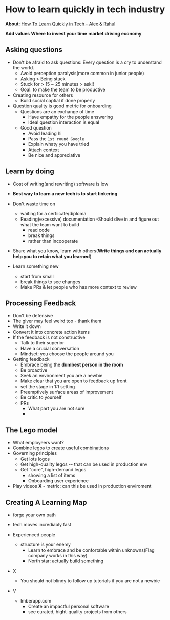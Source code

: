 # How to learn quickly in tech industry

**About**: [How To Learn Quickly in Tech - Alex & Rahul](https://www.youtube.com/watch?v=WVtF6JfM0ZQ&ab_channel=RahulPandey)


**Add values**
**Where to invest your time**
**market driving economy**

## Asking questions

- Don't be afraid to ask questions: Every question is a cry to understand the world.
  - Avoid perception paralysis(more common in junior people)
  -  Asking > Being stuck
  - Stuck for > 15 ~ 25 minutes > ask!!
  - Goal: to make the team to be productive
- Creating resource for others
  - Build social captial if done properly
- Question quality is good metric for onboarding
  - Questions are an exchange of time
    - Have empathy for the people answering
    - Ideal question interaction is equal
  - Good question
    - Avoid leading hi
    - Pass the `1st round Google`
    - Explain whaty you have tried
    - Attach context
    - Be nice and appreciative


## Learn by doing

- Cost of writing(and rewriting) software is low
- **Best way to learn a new tech is to start tinkering**
- Don't waste time on
  - waiting for a certiicate/diploma
  - Reading(excessive) documentation
  -Should dive in and figure out what the team want to build
    - read code
    - break things
    - rather than incooperate

- Share what you know, learn with others(**Write things and can actually help you to  retain what you learned**)
- Learn something new
  - start from small
  - break things to see changes
  - Make PRs & let people who has more context to review


## Processing Feedback

- Don't be defensive
- The giver may feel weird too - thank them
- Write it down
- Convert it into concrete action items
- If the feedback is not constructive
  - Talk to their superior
  - Have a crucial conversation
  - Mindset: you choose the people around you
- Getting feedback
  - Embrace being the **dumbest person in the room**
  - Be proactive
  - Seek an environment you are a newbie
  - Make clear that you are open to feedback up front
  - set the stage in 1:1 setting
  - Preemptively surface areas of improvement
  - Be critic to yourself
  - PRs
    - What part you are not sure
    - 

## The Lego model

- What employeers want?
- Combine legos to create useful combinations
- Governing principles
  - Get lots logos
  - Get high-quality legos -- that can be used in production env
  - Get "core", high-demand legos
    - showing a list of items
    - Onboarding user experience
-  Play videos **X** - metric: can this be used in production enviroment

## Creating A Learning Map

- forge your own path
- tech moves incrediably fast
- Experienced people
  - structure is your enemy
    - Learn to embrace and be confortable within unknowns(Flag company works in this way)
    - North star: actually build something

- X
  - You should not blindy to follow up tutorials if you are not a newbie
- V
  - Imberapp.com
    - Create an impactful personal software
    - see curated, hight-quality projects from others